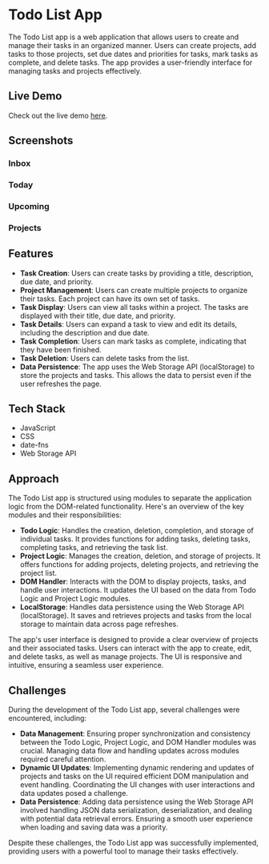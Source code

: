 # Todo List App

The Todo List app is a web application that allows users to create and manage their tasks in an organized manner. Users can create projects, add tasks to those projects, set due dates and priorities for tasks, mark tasks as complete, and delete tasks. The app provides a user-friendly interface for managing tasks and projects effectively.

## Live Demo

Check out the live demo [here](https://mosmn.github.ioTodo-List/).

## Screenshots

### Inbox

### Today

### Upcoming

### Projects

## Features

- **Task Creation**: Users can create tasks by providing a title, description, due date, and priority.
- **Project Management**: Users can create multiple projects to organize their tasks. Each project can have its own set of tasks.
- **Task Display**: Users can view all tasks within a project. The tasks are displayed with their title, due date, and priority.
- **Task Details**: Users can expand a task to view and edit its details, including the description and due date.
- **Task Completion**: Users can mark tasks as complete, indicating that they have been finished.
- **Task Deletion**: Users can delete tasks from the list.
- **Data Persistence**: The app uses the Web Storage API (localStorage) to store the projects and tasks. This allows the data to persist even if the user refreshes the page.

## Tech Stack

- JavaScript
- CSS
- date-fns
- Web Storage API

## Approach

The Todo List app is structured using modules to separate the application logic from the DOM-related functionality. Here's an overview of the key modules and their responsibilities:

- **Todo Logic**: Handles the creation, deletion, completion, and storage of individual tasks. It provides functions for adding tasks, deleting tasks, completing tasks, and retrieving the task list.
- **Project Logic**: Manages the creation, deletion, and storage of projects. It offers functions for adding projects, deleting projects, and retrieving the project list.
- **DOM Handler**: Interacts with the DOM to display projects, tasks, and handle user interactions. It updates the UI based on the data from Todo Logic and Project Logic modules.
- **LocalStorage**: Handles data persistence using the Web Storage API (localStorage). It saves and retrieves projects and tasks from the local storage to maintain data across page refreshes.

The app's user interface is designed to provide a clear overview of projects and their associated tasks. Users can interact with the app to create, edit, and delete tasks, as well as manage projects. The UI is responsive and intuitive, ensuring a seamless user experience.

## Challenges

During the development of the Todo List app, several challenges were encountered, including:

- **Data Management**: Ensuring proper synchronization and consistency between the Todo Logic, Project Logic, and DOM Handler modules was crucial. Managing data flow and handling updates across modules required careful attention.
- **Dynamic UI Updates**: Implementing dynamic rendering and updates of projects and tasks on the UI required efficient DOM manipulation and event handling. Coordinating the UI changes with user interactions and data updates posed a challenge.
- **Data Persistence**: Adding data persistence using the Web Storage API involved handling JSON data serialization, deserialization, and dealing with potential data retrieval errors. Ensuring a smooth user experience when loading and saving data was a priority.

Despite these challenges, the Todo List app was successfully implemented, providing users with a powerful tool to manage their tasks effectively.
